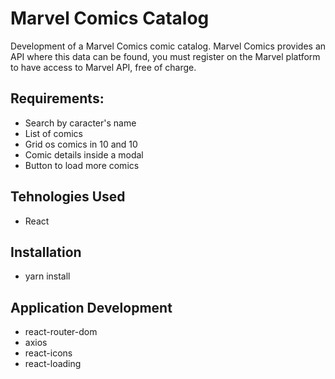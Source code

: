 # Marvel Comics Catalog

Development of a Marvel Comics comic catalog.
Marvel Comics provides an API where this data can be found, you must register on the Marvel platform to have access to Marvel API, free of charge.

## Requirements:

- Search by caracter's name
- List of comics
- Grid os comics in 10 and 10
- Comic details inside a modal
- Button to load more comics

## Tehnologies Used

- React

## Installation

- yarn install

## Application Development

- react-router-dom
- axios
- react-icons
- react-loading
